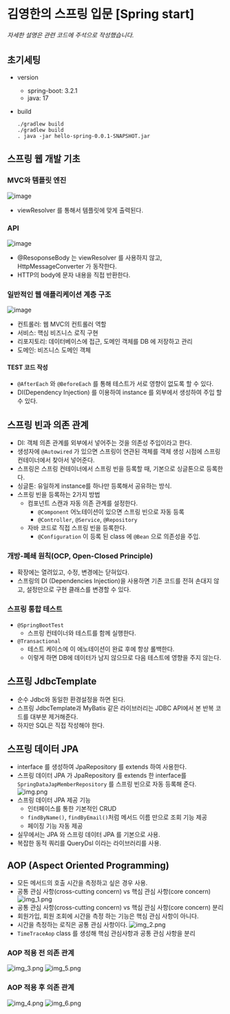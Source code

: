 # 김영한의 스프링 입문 [Spring start]
###### 자세한 설명은 관련 코드에 주석으로 작성했습니다.
## 초기세팅
* version
  * spring-boot: 3.2.1
  * java: 17
    
* build
  ```
  ./gradlew build
  ./gradlew build
  . java -jar hello-spring-0.0.1-SNAPSHOT.jar
  ```

## 스프링 웹 개발 기초
### MVC와 템플릿 엔진
![image](https://github.com/hgggny/spring-start/assets/97075204/ea95f2dc-00a3-40fc-b44f-4eebdc9ddceb)
* viewResolver 를 통해서 템플릿에 맞게 출력된다. 

### API
![image](https://github.com/hgggny/spring-start/assets/97075204/848a3ab2-95c6-4de8-968d-042a30130a7f)
* @ResoponseBody 는 viewResolver 를 사용하지 않고, HttpMessageConverter 가 동작한다.
* HTTP의 body에 문자 내용을 직접 반환한다.
  
### 일반적인 웹 애플리케이션 계층 구조
![image](https://github.com/hgggny/spring-start/assets/97075204/c292b0ed-f32b-403a-a567-69ea7ff7ba8e)
* 컨트롤러: 웹 MVC의 컨트롤러 역할
* 서비스: 핵심 비즈니스 로직 구현
* 리포지토리: 데이터베이스에 접근, 도메인 객체를 DB 에 저장하고 관리
* 도메인: 비즈니스 도메인 객체

#### TEST 코드 작성
* `@AfterEach` 와 `@BeforeEach` 를 통해 테스트가 서로 영향이 없도록 할 수 있다.
* DI(Dependency Injection) 를 이용하여 instance 를 외부에서 생성하여 주입 할 수 있다. 

## 스프링 빈과 의존 관계
* DI: 객체 의존 관계를 외부에서 넣어주는 것을 의존성 주입이라고 한다. 
* 생성자에 `@Autowired` 가 있으면 스프링이 연관된 객체를 객체 생성 시점에 스프링 컨테이너에서 찾아서 넣어준다. 
* 스프링은 스프링 컨테이너에서 스프링 빈을 등록할 때, 기본으로 싱글톤으로 등록한다.
* 싱글톤: 유일하게 instance를 하나만 등록해서 공유하는 방식.
* 스프링 빈을 등록하는 2가지 방법
  * 컴포넌트 스캔과 자동 의존 관계를 설정한다.
    * `@Component` 어노테이션이 있으면 스프링 빈으로 자동 등록
    * `@Controller`, `@Service`, `@Repository`
  * 자바 코드로 직접 스프링 빈을 등록한다. 
    * `@Configuration` 이 등록 된 class 에 `@Bean` 으로 의존성을 주입. 

### 개방-폐쇄 원칙(OCP, Open-Closed Principle)
* 확장에는 열려있고, 수정, 변경에는 닫혀있다.
* 스프링의 DI (Dependencies Injection)을 사용하면 기존 코드를 전혀 손대지 않고, 설정만으로 구현 클래스를 변경할 수 있다.

### 스프링 통합 테스트
* `@SpringBootTest`
  * 스프링 컨테이너와 테스트를 함께 실행한다.
* `@Transactional`
  * 테스트 케이스에 이 에노테이션이 완료 후에 항상 롤백한다. 
  * 이렇게 하면 DB에 데이터가 남지 않으므로 다음 테스트에 영향을 주지 않는다.

## 스프링 JdbcTemplate
* 순수 Jdbc와 동일한 환경설정을 하면 된다.
* 스프링 JdbcTemplate과 MyBatis 같은 라이브러리는 JDBC API에서 본 반복 코드를 대부분 제거해준다. 
* 하지만 SQL은 직접 작성해야 한다.

## 스프링 데이터 JPA
* interface 를 생성하여 JpaRepository 를 extends 하여 사용한다. 
* 스프링 데이터 JPA 가 JpaRepository 를 extends 한 interface를 `SpringDataJapMemberRepository` 를 스프링 빈으로 자동 등록해 준다. 
![img.png](img.png)
* 스프링 데이터 JPA 제공 기능
  * 인터페이스를 통한 기본적인 CRUD 
  * `findByName()`, `findByEmail()`처럼 메서드 이름 만으로 조회 기능 제공
  * 페이징 기능 자동 제공
* 실무에서는 JPA 와 스프링 데이터 JPA 를 기본으로 사용.
* 복잡한 동적 쿼리를 QueryDsl 이라는 라이브러리를 사용.

##  AOP (Aspect Oriented Programming)
* 모든 메서드의 호출 시간을 측정하고 싶은 경우 사용.
* 공통 관심 사항(cross-cutting concern) vs 핵심 관심 사항(core concern)
![img_1.png](img_1.png)
* 공통 관심 사항(cross-cutting concern) vs 핵심 관심 사항(core concern) 분리
* 회원가입, 회원 조회에 시간을 측정 하는 기능은 핵심 관심 사항이 아니다.
* 시간을 측정하는 로직은 공통 관심 사항이다.
![img_2.png](img_2.png)
* `TimeTraceAop` class 를 생성해 핵심 관심사항과 공통 관심 사항을 분리 
### AOP 적용 전 의존 관계
![img_3.png](img_3.png)
![img_5.png](img_5.png)
### AOP 적용 후 의존 관계
![img_4.png](img_4.png)
![img_6.png](img_6.png)